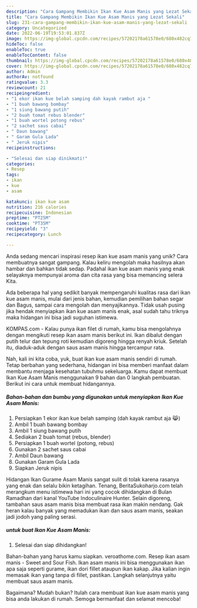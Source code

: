 ```yaml
---
description: "Cara Gampang Membikin Ikan Kue Asam Manis yang Lezat Sekali"
title: "Cara Gampang Membikin Ikan Kue Asam Manis yang Lezat Sekali"
slug: 231-cara-gampang-membikin-ikan-kue-asam-manis-yang-lezat-sekali
category: Uncategorized
date: 2022-06-19T19:53:01.837Z
image: https://img-global.cpcdn.com/recipes/57202178a61578e0/680x482cq70/ikan-kue-asam-manis-foto-resep-utama.jpg
hideToc: false
enableToc: true
enableTocContent: false
thumbnail: https://img-global.cpcdn.com/recipes/57202178a61578e0/680x482cq70/ikan-kue-asam-manis-foto-resep-utama.jpg
cover: https://img-global.cpcdn.com/recipes/57202178a61578e0/680x482cq70/ikan-kue-asam-manis-foto-resep-utama.jpg
author: Admin
authorAv: notfound
ratingvalue: 3.3
reviewcount: 21
recipeingredient:
- "1 ekor ikan kue belah samping dah kayak rambut aja "
- "1 buah bawang bombay"
- "1 siung bawang putih"
- "2 buah tomat rebus blender"
- "1 buah wortel potong rebus"
- "2 sachet saus cabai"
- " Daun bawang"
- " Garam Gula Lada"
- " Jeruk nipis"
recipeinstructions:

- "Selesai dan siap dinikmati!"
categories:
- Resep
tags:
- ikan
- kue
- asam

katakunci: ikan kue asam 
nutrition: 216 calories
recipecuisine: Indonesian
preptime: "PT25M"
cooktime: "PT35M"
recipeyield: "3"
recipecategory: Lunch

---
```





Anda sedang mencari inspirasi resep ikan kue asam manis yang unik? Cara membuatnya sangat gampang. Kalau keliru mengolah maka hasilnya akan hambar dan bahkan tidak sedap. Padahal ikan kue asam manis yang enak selayaknya mempunyai aroma dan cita rasa yang bisa memancing selera Kita.





Ada beberapa hal yang sedikit banyak mempengaruhi kualitas rasa dari ikan kue asam manis, mulai dari jenis bahan, kemudian pemilihan bahan segar dan Bagus, sampai cara mengolah dan menyajikannya. Tidak usah pusing jika hendak menyiapkan ikan kue asam manis enak,      asal sudah tahu triknya maka hidangan ini bisa jadi suguhan istimewa.














KOMPAS.com - Kalau punya ikan filet di rumah, kamu bisa mengolahnya dengan mengikuti resep ikan asam manis berikut ini. Ikan dibalut dengan putih telur dan tepung roti kemudian digoreng hingga renyah kriuk. Setelah itu, diaduk-aduk dengan saus asam manis hingga tercampur rata.






Nah, kali ini kita coba, yuk, buat ikan kue asam manis sendiri di rumah. Tetap berbahan yang sederhana, hidangan ini bisa memberi manfaat dalam membantu menjaga kesehatan tubuhmu sekeluarga. Kamu dapat membuat Ikan Kue Asam Manis menggunakan 9 bahan dan 0 langkah pembuatan. Berikut ini cara untuk membuat hidangannya.

<!--inarticleads1-->

##### Bahan-bahan dan bumbu yang digunakan untuk menyiapkan Ikan Kue Asam Manis:

1. Persiapkan 1 ekor ikan kue belah samping (dah kayak rambut aja 😹)
1. Ambil 1 buah bawang bombay
1. Ambil 1 siung bawang putih
1. Sediakan 2 buah tomat (rebus, blender)
1. Persiapkan 1 buah wortel (potong, rebus)
1. Gunakan 2 sachet saus cabai
1. Ambil  Daun bawang
1. Gunakan  Garam Gula Lada
1. Siapkan  Jeruk nipis


Hidangan Ikan Gurame Asam Manis sangat sulit di tolak karena rasanya yang enak dan selalu bikin ketagihan. Tenang, BeritaSukoharjo.com telah merangkum menu istimewa hari ini yang cocok dihidangkan di Bulan Ramadhan dari kanal YouTube Indoculinaire Hunter. Selain digoreng, tambahan saus asam manis bisa membuat rasa ikan makin nendang. Gak heran kalau banyak yang memadukan ikan dan saus asam manis, seakan jadi jodoh yang paling serasi. 

<!--inarticleads2-->

#####  untuk buat Ikan Kue Asam Manis:


1. Selesai dan siap dihidangkan!

Bahan-bahan yang harus kamu siapkan. veroathome.com. Resep ikan asam manis - Sweet and Sour Fish. Ikan asam manis ini bisa menggunakan ikan apa saja seperti gurame, ikan dori fillet ataupun ikan kakap. Jika kalian ingin memasak ikan yang tanpa di fillet, pastikan. Langkah selanjutnya yaitu membuat saus asam manis. 

Bagaimana? Mudah bukan? Itulah cara membuat ikan kue asam manis yang bisa anda lakukan di rumah. Semoga bermanfaat dan selamat mencoba!

